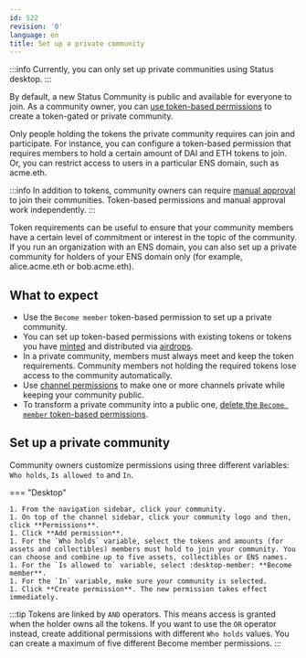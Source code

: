 ```yaml
---
id: 522
revision: '0'
language: en
title: Set up a private community
---
```


:::info
Currently, you can only set up private communities using Status desktop.
:::

By default, a new Status Community is public and available for everyone to join. As a community owner, you can [use token-based permissions](./set-up-your-community-permissions) to create a token-gated or private community.

Only people holding the tokens the private community requires can join and participate. For instance, you can configure a token-based permission that requires members to hold a certain amount of DAI and ETH tokens to join. Or, you can restrict access to users in a particular ENS domain, such as acme.eth.

:::info
In addition to tokens, community owners can require [manual approval](./manage-community-join-requests) to join their communities. Token-based permissions and manual approval work independently.
:::

Token requirements can be useful to ensure that your community members have a certain level of commitment or interest in the topic of the community. If you run an organization with an ENS domain, you can also set up a private community for holders of your ENS domain only (for example, alice.acme.eth or bob.acme.eth).

## What to expect

- Use the `Become member` token-based permission to set up a private community.
- You can set up token-based permissions with existing tokens or tokens you have [minted](./mint-tokens-for-your-community) and distributed via [airdrops](./how-to-airdrop-tokens-in-status).
- In a private community, members must always meet and keep the token requirements. Community members not holding the required tokens lose access to the community automatically.
- Use [channel permissions](./set-up-channel-permissions) to make one or more channels private while keeping your community public.
- To transform a private community into a public one, [delete the `Become member` token-based permissions](./set-up-your-community-permissions#delete-community-permissions).

## Set up a private community

Community owners customize permissions using three different variables: `Who holds`, `Is allowed to` and `In`.

=== "Desktop"

    1. From the navigation sidebar, click your community.
    1. On top of the channel sidebar, click your community logo and then, click **Permissions**.
    1. Click **Add permission**.
    1. For the `Who holds` variable, select the tokens and amounts (for assets and collectibles) members must hold to join your community. You can choose and combine up to five assets, collectibles or ENS names.
    1. For the `Is allowed to` variable, select :desktop-member: **Become member**.
    1. For the `In` variable, make sure your community is selected.
    1. Click **Create permission**. The new permission takes effect immediately.

:::tip
Tokens are linked by `AND` operators. This means access is granted when the holder owns all the tokens. If you want to use the `OR` operator instead, create additional permissions with different `Who holds` values. You can create a maximum of five different Become member permissions.
:::
